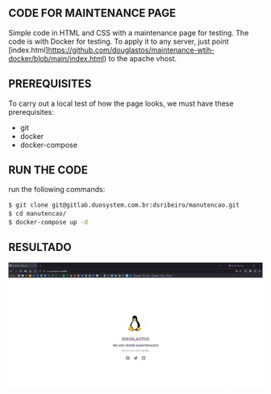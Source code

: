 ## CODE FOR MAINTENANCE PAGE

Simple code in HTML and CSS with a maintenance page for testing.
The code is with Docker for testing.
To apply it to any server, just point [index.html]https://github.com/douglastos/maintenance-wtih-docker/blob/main/index.html) to the apache vhost.

## PREREQUISITES

To carry out a local test of how the page looks, we must have these prerequisites:

- git
- docker 
- docker-compose

## RUN THE CODE

run the following commands:

~~~bash
$ git clone git@gitlab.duosystem.com.br:dsribeiro/manutencao.git
$ cd manutencao/
$ docker-compose up -d
~~~

## RESULTADO
![](./pic/site.png)